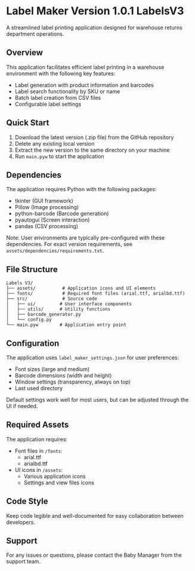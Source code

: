 # Label Maker Version 1.0.1 LabelsV3

A streamlined label printing application designed for warehouse returns department operations.

## Overview

This application facilitates efficient label printing in a warehouse environment with the following key features:
- Label generation with product information and barcodes
- Label search functionality by SKU or name
- Batch label creation from CSV files
- Configurable label settings

## Quick Start

1. Download the latest version (.zip file) from the GitHub repository
2. Delete any existing local version
3. Extract the new version to the same directory on your machine
4. Run `main.pyw` to start the application

## Dependencies

The application requires Python with the following packages:
- tkinter (GUI framework)
- Pillow (Image processing)
- python-barcode (Barcode generation)
- pyautogui (Screen interaction)
- pandas (CSV processing)

Note: User environments are typically pre-configured with these dependencies. For exact version requirements, see `assets/dependencies/requirements.txt`.

## File Structure

```
Labels V3/
├── assets/          # Application icons and UI elements
├── fonts/           # Required font files (arial.ttf, arialbd.ttf)
├── src/             # Source code
│   ├── ui/         # User interface components
│   ├── utils/      # Utility functions
│   ├── barcode_generator.py
│   └── config.py
└── main.pyw        # Application entry point
```

## Configuration

The application uses `label_maker_settings.json` for user preferences:
- Font sizes (large and medium)
- Barcode dimensions (width and height)
- Window settings (transparency, always on top)
- Last used directory

Default settings work well for most users, but can be adjusted through the UI if needed.

## Required Assets

The application requires:
- Font files in `/fonts`:
  - arial.ttf
  - arialbd.ttf
- UI icons in `/assets`:
  - Various application icons
  - Settings and view files icons

## Code Style

Keep code legible and well-documented for easy collaboration between developers.

## Support

For any issues or questions, please contact the Baby Manager from the support team.

